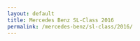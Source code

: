 ```yaml
---
layout: default
title: Mercedes Benz SL-Class 2016
permalink: /mercedes-benz/sl-class/2016/
---
```

